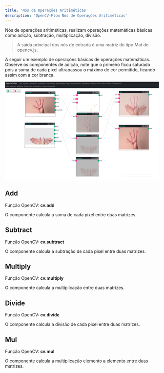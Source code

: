 ```yaml
---
title: 'Nós de Operações Aritiméticas'
description: 'OpenCV-Flow Nós de Operações Aritiméticas'
---
```


Nós de operações aritiméticas, realizam operações matemáticas básicas como adição, subtração, multiplicação, divisão.

> A saída principal dos nós de entrada é uma matriz do tipo Mat do opencv.js.

A seguir um exemplo de operações básicas de operações matemáticas. 
Observe os componentes de adição, note que o primeiro ficou saturado pois a soma de cada pixel ultrapassou o máximo de cor permitido,
ficando assim com a cor branca.

![Arithmétic Operation Sample](../../assets/arithmetic/samples_01.png)


## Add

Função OpenCV: **cv.add**

O componente calcula a soma de cada pixel entre duas matrizes.

## Subtract

Função OpenCV: **cv.subtract**

O componente calcula a subtração de cada pixel entre duas matrizes.

## Multiply

Função OpenCV: **cv.multiply**

O componente calcula a multiplicação entre duas matrizes.

## Divide

Função OpenCV: **cv.divide**

O componente calcula a divisão de cada pixel entre duas matrizes.

## Mul

Função OpenCV: **cv.mul**

O componente calcula a multiplicação elemento a elemento entre duas matrizes.